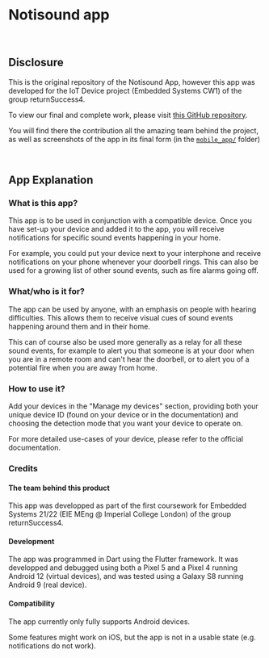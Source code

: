 # Notisound app

</br>

## Disclosure

This is the original repository of the Notisound App, however this app was developed for the IoT Device project (Embedded Systems CW1) of the group returnSuccess4.

To view our final and complete work, please visit [this GitHub repository](https://github.com/tlp19/returnSuccess4-Notisound).

You will find there the contribution all the amazing team behind the project, as well as screenshots of the app in its final form (in the [`mobile_app/`](https://github.com/tlp19/returnSuccess4-Notisound/tree/main/mobile_app) folder)

</br>

## App Explanation

### What is this app?

This app is to be used in conjunction with a compatible device. Once you have set-up your device and added it to the app, you will receive notifications for specific sound events happening in your home.

For example, you could put your device next to your interphone and receive notifications on your phone whenever your doorbell rings. This can also be used for a growing list of other sound events, such as fire alarms going off.

### What/who is it for?

The app can be used by anyone, with an emphasis on people with hearing difficulties. This allows them to receive visual cues of sound events happening around them and in their home.

This can of course also be used more generally as a relay for all these sound events, for example to alert you that someone is at your door when you are in a remote room and can't hear the doorbell, or to alert you of a potential fire when you are away from home.
       
### How to use it?

Add your devices in the "Manage my devices" section, providing both your unique device ID (found on your device or in the documentation) and choosing the detection mode that you want your device to operate on.

For more detailed use-cases of your device, please refer to the official documentation.

### Credits

#### The team behind this product

This app was developped as part of the first coursework for Embedded Systems 21/22 (EIE MEng @ Imperial College London) of the group returnSuccess4.

#### Development

The app was programmed in Dart using the Flutter framework. It was developped and debugged using both a Pixel 5 and a Pixel 4 running Android 12 (virtual devices), and was tested using a Galaxy S8 running Android 9 (real device).

#### Compatibility

The app currently only fully supports Android devices.

Some features might work on iOS, but the app is not in a usable state (e.g. notifications do not work).
